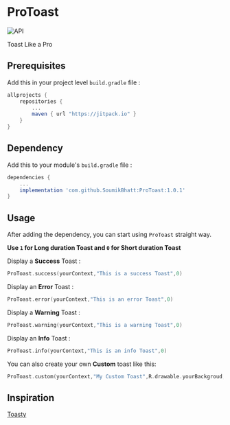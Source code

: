 # ProToast
![API](https://img.shields.io/badge/API-16%2B-brightgreen.svg?style=flat)

Toast Like a Pro

## Prerequisites

Add this in your project level `build.gradle` file :

```gradle
allprojects {
	repositories {
		...
		maven { url "https://jitpack.io" }
	}
}
```

## Dependency

Add this to your module's `build.gradle` file :

```gradle
dependencies {
	...
	implementation 'com.github.SoumikBhatt:ProToast:1.0.1'
}
```

## Usage

After adding the dependency, you can start using `ProToast` straight way.

**Use `1` for Long duration Toast and `0` for Short duration Toast**

Display a **Success** Toast :

```kotlin
ProToast.success(yourContext,"This is a success Toast",0)
``` 

Display an **Error** Toast :

```kotlin
ProToast.error(yourContext,"This is an error Toast",0)
``` 

Display a **Warning** Toast :

```kotlin
ProToast.warning(yourContext,"This is a warning Toast",0)
``` 

Display an **Info** Toast :

```kotlin
ProToast.info(yourContext,"This is an info Toast",0)
``` 

You can also create your own **Custom** toast like this: 

```Kotlin
ProToast.custom(yourContext,"My Custom Toast",R.drawable.yourBackgroud,R.drawable.yourIcon,"yourColor",0)
```


## Inspiration

[Toasty](https://github.com/GrenderG/Toasty)
